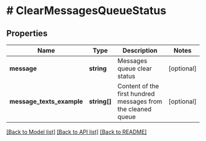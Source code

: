 # # ClearMessagesQueueStatus

## Properties

Name | Type | Description | Notes
------------ | ------------- | ------------- | -------------
**message** | **string** | Messages queue clear status | [optional]
**message_texts_example** | **string[]** | Content of the first hundred messages from the cleaned queue | [optional]

[[Back to Model list]](../../README.md#models) [[Back to API list]](../../README.md#endpoints) [[Back to README]](../../README.md)
